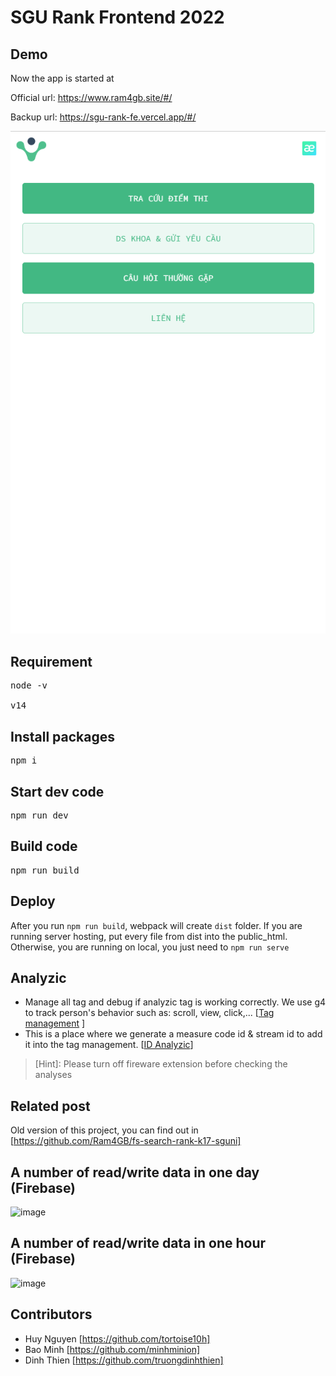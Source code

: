 # SGU Rank Frontend 2022

## Demo

Now the app is started at 

Official url: https://www.ram4gb.site/#/

Backup url: https://sgu-rank-fe.vercel.app/#/

<div style="text-align: center">
  <img src="./src/assets/images/8.png" />
</div>

## Requirement
<pre>
node -v

v14
</pre>

## Install packages

<pre>
npm i
</pre>

## Start dev code

<pre>
npm run dev
</pre>

## Build code

<pre>
npm run build
</pre>

## Deploy

After you run ``npm run build``, webpack will create ``dist`` folder. If you are running server hosting, put every file from dist into the public_html. Otherwise, you are running on local, you just need to ``npm run serve ``

## Analyzic

- Manage all tag and debug if analyzic tag is working correctly. We use g4 to track person's behavior such as: scroll, view, click,... [[Tag management](https://tagmanager.google.com/#/home) ]
- This is a place where we generate a measure code id & stream id to add it into the tag management. [[ID Analyzic](https://analytics.google.com/analytics/web/?authuser=0&hl=en#/a160915242p322440600/admin/streams/table/3843323327)]

> [Hint]: Please turn off fireware extension before checking the analyses

## Related post

Old version of this project, you can find out in [https://github.com/Ram4GB/fs-search-rank-k17-sguni]

## A number of read/write data in one day (Firebase)
![image](https://user-images.githubusercontent.com/43853507/179567767-5030b2c1-7979-48a9-b355-3d184191b6e0.png)

## A number of read/write data in one hour (Firebase)
![image](https://user-images.githubusercontent.com/43853507/179567938-67e317f0-4f51-4e2b-8022-2806a0ebd7d6.png)

## Contributors

- Huy Nguyen [https://github.com/tortoise10h]
- Bao Minh [https://github.com/minhminion]
- Dinh Thien [https://github.com/truongdinhthien]
